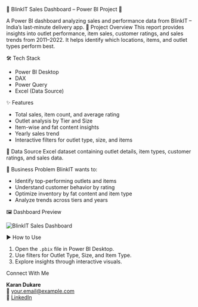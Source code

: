 🛒 BlinkIT Sales Dashboard – Power BI Project 🛒

A Power BI dashboard analyzing sales and performance data from BlinkIT – India’s last-minute delivery app.
📌 Project Overview
This report provides insights into outlet performance, item sales, customer ratings, and sales trends from 2011–2022. It helps identify which locations, items, and outlet types perform best.

🛠 Tech Stack
- Power BI Desktop
- DAX
- Power Query
- Excel (Data Source)

✨ Features
- Total sales, item count, and average rating
- Outlet analysis by Tier and Size
- Item-wise and fat content insights
- Yearly sales trend
- Interactive filters for outlet type, size, and items

📂 Data Source
Excel dataset containing outlet details, item types, customer ratings, and sales data.

🧩 Business Problem
BlinkIT wants to:
- Identify top-performing outlets and items
- Understand customer behavior by rating
- Optimize inventory by fat content and item type
- Analyze trends across tiers and years

🖼 Dashboard Preview

![BlinkIT Sales Dashboard](https://github.com/user-attachments/assets/05326429-eb04-45cb-aeba-61361ff913c0)


▶️ How to Use
1. Open the `.pbix` file in Power BI Desktop.
2. Use filters for Outlet Type, Size, and Item Type.
3. Explore insights through interactive visuals.

Connect With Me

**Karan Dukare**  
📧 your.email@example.com  
🔗 [LinkedIn](https://linkedin.com/in/your-link-here)
